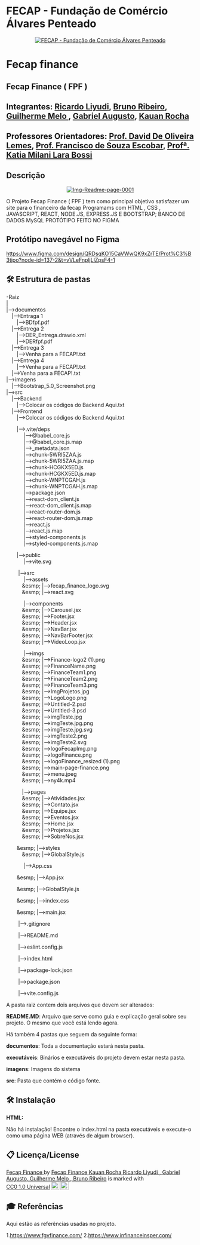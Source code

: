  # FECAP - Fundação de Comércio Álvares Penteado

<p align="center">
<a href= "https://www.fecap.br/"><img src="https://encrypted-tbn0.gstatic.com/images?q=tbn:ANd9GcRhZPrRa89Kma0ZZogxm0pi-tCn_TLKeHGVxywp-LXAFGR3B1DPouAJYHgKZGV0XTEf4AE&usqp=CAU" alt="FECAP - Fundação de Comércio Álvares Penteado" border="0"></a>
</p>

# Fecap finance

## Fecap Finance ( FPF )

## Integrantes: <a href="https://github.com/R4cardo">Ricardo Liyudi</a>, <a href="https://github.com/brunosr9">Bruno Ribeiro</a>, <a href="https://github.com/Gume123">Guilherme Melo </a>, <a href="https://github.com/GabrielAugustoT800">Gabriel Augusto</a>, <a href="https://github.com/kauandotexe">Kauan Rocha</a>

## Professores Orientadores: <a href="https://www.linkedin.com/in/dolemes/">Prof. David De Oliveira Lemes</a>, <a href="">Prof. Francisco de Souza Escobar</a>, <a href="">Profª. Katia Milani Lara Bossi
</a>


## Descrição

<p align="center">
 <a href="https://ibb.co/5sQh87b"><img src="https://i.ibb.co/1RCGqSF/Img-Readme-page-0001.jpg" alt="Img-Readme-page-0001" border="0"></a>
 </p>
 O Projeto Fecap Finance ( FPF ) tem como principal objetivo satisfazer um site para o financeiro da fecap 
Programams com HTML , CSS , JAVASCRIPT, REACT, NODE.JS, EXPRESS.JS E BOOTSTRAP;
BANCO DE DADOS MySQL </a>
PROTÓTIPO FEITO NO FIGMA </a></a>


## Protótipo navegável no Figma
https://www.figma.com/design/QRDsqKO15CaVWwQK9xZrTE/Prot%C3%B3tipo?node-id=137-2&t=vVLeFnpljLlZpsF4-1



## 🛠 Estrutura de pastas

-Raiz<br>
|<br>
|-->documentos<br>
  &emsp;|-->Entraga 1 <br>
  &emsp;&emsp;|-->BDfpf.pdf<br>
  &emsp;|-->Entrega 2 <br>
  &emsp;&emsp;|-->DER_Entrega.drawio.xml<br>
  &emsp;&emsp;|-->DERfpf.pdf<br>
  &emsp;|-->Entrega 3 <br>
  &emsp;&emsp;|-->Venha para a FECAP!.txt<br>
  &emsp;|-->Entrega 4 <br>
  &emsp;&emsp;|-->Venha para a FECAP!.txt<br>
  &emsp;|-->Venha para a FECAP!.txt<br>
|-->imagens<br>
  &emsp;|-->Bootstrap_5.0_Screenshot.png<br>
|-->src<br>
  &emsp;|-->Backend<br>
  &emsp;&emsp;|-->Colocar os códigos do Backend Aqui.txt<br>
  &emsp;|-->Frontend<br>
  &emsp;&emsp;|-->Colocar os códigos do Backend Aqui.txt<br>
  
  &emsp;&emsp;|-->.vite/deps<br>
  &emsp;&emsp;&emsp; |-->@babel_core.js<br>
  &emsp;&emsp;&emsp; |-->@babel_core.js.map<br>
  &emsp;&emsp;&emsp; |-->_metadata.json<br>
  &emsp;&emsp;&emsp; |-->chunk-5WRI5ZAA.js<br>
  &emsp;&emsp;&emsp; |-->chunk-5WRI5ZAA.js.map<br>
  &emsp;&emsp;&emsp; |-->chunk-HCGKX5ED.js<br>
  &emsp;&emsp;&emsp; |-->chunk-HCGKX5ED.js.map<br>
  &emsp;&emsp;&emsp; |-->chunk-WNPTCGAH.js<br>
  &emsp;&emsp;&emsp; |-->chunk-WNPTCGAH.js.map<br>
  &emsp;&emsp;&emsp; |-->package.json<br>
  &emsp;&emsp;&emsp; |-->react-dom_client.js<br>
  &emsp;&emsp;&emsp; |-->react-dom_client.js.map<br>
  &emsp;&emsp;&emsp; |-->react-router-dom.js<br>
  &emsp;&emsp;&emsp; |-->react-router-dom.js.map<br>
  &emsp;&emsp;&emsp; |-->react.js<br>
  &emsp;&emsp;&emsp; |-->react.js.map<br>
  &emsp;&emsp;&emsp; |-->styled-components.js<br>
  &emsp;&emsp;&emsp; |-->styled-components.js.map<br>
                     
  &emsp;&emsp;|-->public<br>
  &emsp;&emsp;&emsp; |-->vite.svg<br>
  
  &emsp;&emsp; |-->src<br>
  &emsp;&emsp;&emsp; |-->assets<br>
  &emsp;&emsp;&emsp;&esmp; |-->fecap_finance_logo.svg<br>
  &emsp;&emsp;&emsp;&esmp; |-->react.svg<br>
  
  &emsp;&emsp;&emsp; |-->components<br>
  &emsp;&emsp;&emsp;&esmp; |-->Carousel.jsx<br>
  &emsp;&emsp;&emsp;&esmp; |-->Footer.jsx<br>
  &emsp;&emsp;&emsp;&esmp; |-->Header.jsx<br>
  &emsp;&emsp;&emsp;&esmp; |-->NavBar.jsx<br>
  &emsp;&emsp;&emsp;&esmp; |-->NavBarFooter.jsx<br>
  &emsp;&emsp;&emsp;&esmp; |-->VideoLoop.jsx<br>

  &emsp;&emsp;&emsp; |-->imgs<br>
  &emsp;&emsp;&emsp;&esmp; |-->Finance-logo2 (1).png<br>
  &emsp;&emsp;&emsp;&esmp; |-->FinanceName.png<br>
  &emsp;&emsp;&emsp;&esmp; |-->FinanceTeam1.png<br>
  &emsp;&emsp;&emsp;&esmp; |-->FinanceTeam2.png<br>
  &emsp;&emsp;&emsp;&esmp; |-->FinanceTeam3.png<br>
  &emsp;&emsp;&emsp;&esmp; |-->ImgProjetos.jpg<br>
  &emsp;&emsp;&emsp;&esmp; |-->LogoLogo.png<br>
  &emsp;&emsp;&emsp;&esmp; |-->Untitled-2.psd<br>
  &emsp;&emsp;&emsp;&esmp; |-->Untitled-3.psd<br>
  &emsp;&emsp;&emsp;&esmp; |-->imgTeste.jpg<br>
  &emsp;&emsp;&emsp;&esmp; |-->imgTeste.jpg.png<br>
  &emsp;&emsp;&emsp;&esmp; |-->imgTeste.jpg.svg<br>
  &emsp;&emsp;&emsp;&esmp; |-->imgTeste2.png<br>
  &emsp;&emsp;&emsp;&esmp; |-->imgTeste2.svg<br>
  &emsp;&emsp;&emsp;&esmp; |-->logoFecapImg.png<br>
  &emsp;&emsp;&emsp;&esmp; |-->logoFinance.png<br>
  &emsp;&emsp;&emsp;&esmp; |-->logoFinance_resized (1).png<br>
  &emsp;&emsp;&emsp;&esmp; |-->main-page-finance.png<br>
  &emsp;&emsp;&emsp;&esmp; |-->menu.jpeg<br>
  &emsp;&emsp;&emsp;&esmp; |-->ny4k.mp4<br>

  &emsp;&emsp;&emsp;|-->pages<br> 
  &emsp;&emsp;&emsp;&esmp; |-->Atividades.jsx<br>
  &emsp;&emsp;&emsp;&esmp; |-->Contato.jsx<br>
  &emsp;&emsp;&emsp;&esmp; |-->Equipe.jsx<br>
  &emsp;&emsp;&emsp;&esmp; |-->Eventos.jsx<br>
  &emsp;&emsp;&emsp;&esmp; |-->Home.jsx<br>
  &emsp;&emsp;&emsp;&esmp; |-->Projetos.jsx<br>
  &emsp;&emsp;&emsp;&esmp; |-->SobreNos.jsx<br>
  
  &emsp;&emsp;&esmp; |-->styles<br>
  &emsp;&emsp;&emsp;&esmp; |-->GlobalStyle.js<br>

  &emsp;&emsp;&emsp; |-->App.css<br> 

  &emsp;&emsp;&esmp; |-->App.jsx<br>
   
  &emsp;&emsp;&esmp; |-->GlobalStyle.js<br>
   
  &emsp;&emsp;&esmp; |-->index.css<br>
   
  &emsp;&emsp;&esmp; |-->main.jsx<br>
  
  &emsp;&emsp; |-->.gitignore<br>
  
  &emsp;&emsp; |-->README.md<br>
  
  &emsp;&emsp; |-->eslint.config.js<br>
  
  &emsp;&emsp; |-->index.html<br>
  
  &emsp;&emsp; |-->package-lock.json<br>
  
  &emsp;&emsp; |-->package.json<br>
  
  &emsp;&emsp; |-->vite.config.js<br>

A pasta raiz contem dois arquivos que devem ser alterados:

<b>README.MD</b>: Arquivo que serve como guia e explicação geral sobre seu projeto. O mesmo que você está lendo agora.

Há também 4 pastas que seguem da seguinte forma:

<b>documentos</b>: Toda a documentação estará nesta pasta.

<b>executáveis</b>: Binários e executáveis do projeto devem estar nesta pasta.

<b>imagens</b>: Imagens do sistema

<b>src</b>: Pasta que contém o código fonte.

## 🛠 Instalação

<b>HTML:</b>

Não há instalação!
Encontre o index.html na pasta executáveis e execute-o como uma página WEB (através de algum browser).

## 📋 Licença/License
<p xmlns:cc="http://creativecommons.org/ns#" xmlns:dct="http://purl.org/dc/terms/"><a property="dct:title" rel="cc:attributionURL" href="https://www.fecap.br/">Fecap Finance </a> by <a rel="cc:attributionURL dct:creator" property="cc:attributionName" href="https://www.linkedin.com/company/fecap-finance/?originalSubdomain=br">Fecap Finance,Kauan Rocha,Ricardo Liyudi , Gabriel Augusto, Guilherme Melo , Bruno Ribeiro</a> is marked with <a href="https://creativecommons.org/publicdomain/zero/1.0/?ref=chooser-v1" target="_blank" rel="license noopener noreferrer" style="display:inline-block;">CC0 1.0 Universal<img style="height:22px!important;margin-left:3px;vertical-align:text-bottom;" src="https://mirrors.creativecommons.org/presskit/icons/cc.svg?ref=chooser-v1" alt=""><img style="height:22px!important;margin-left:3px;vertical-align:text-bottom;" src="https://mirrors.creativecommons.org/presskit/icons/zero.svg?ref=chooser-v1" alt=""></a></p>


## 🎓 Referências

Aqui estão as referências usadas no projeto.

1.https://www.fgvfinance.com/
2.https://www.infinanceinsper.com/
